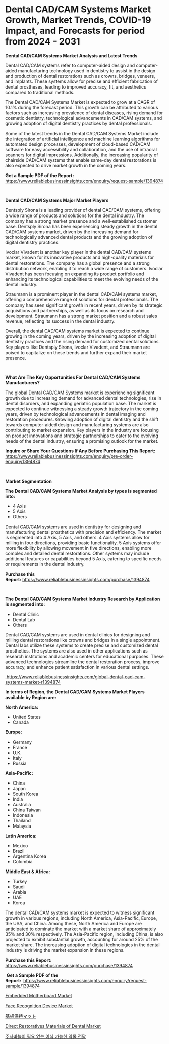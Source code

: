 <p><h1>Dental CAD/CAM Systems Market Growth, Market Trends, COVID-19 Impact, and Forecasts for period from 2024 - 2031</h1></p><p><strong>Dental CAD/CAM Systems Market Analysis and Latest Trends</strong></p>
<p><p>Dental CAD/CAM systems refer to computer-aided design and computer-aided manufacturing technology used in dentistry to assist in the design and production of dental restorations such as crowns, bridges, veneers, and implants. These systems allow for precise and efficient fabrication of dental prostheses, leading to improved accuracy, fit, and aesthetics compared to traditional methods.</p><p>The Dental CAD/CAM Systems Market is expected to grow at a CAGR of 10.1% during the forecast period. This growth can be attributed to various factors such as increasing prevalence of dental diseases, rising demand for cosmetic dentistry, technological advancements in CAD/CAM systems, and growing adoption of digital dentistry practices by dental professionals.</p><p>Some of the latest trends in the Dental CAD/CAM Systems Market include the integration of artificial intelligence and machine learning algorithms for automated design processes, development of cloud-based CAD/CAM software for easy accessibility and collaboration, and the use of intraoral scanners for digital impressions. Additionally, the increasing popularity of chairside CAD/CAM systems that enable same-day dental restorations is also expected to drive market growth in the coming years.</p></p>
<p><strong>Get a Sample PDF of the Report:&nbsp;</strong> <a href="https://www.reliablebusinessinsights.com/enquiry/request-sample/1394874">https://www.reliablebusinessinsights.com/enquiry/request-sample/1394874</a></p>
<p>&nbsp;</p>
<p><strong>Dental CAD/CAM Systems Major Market Players</strong></p>
<p><p>Dentsply Sirona is a leading provider of dental CAD/CAM systems, offering a wide range of products and solutions for the dental industry. The company has a strong market presence and a well-established customer base. Dentsply Sirona has been experiencing steady growth in the dental CAD/CAM systems market, driven by the increasing demand for technologically advanced dental products and the growing adoption of digital dentistry practices.</p><p>Ivoclar Vivadent is another key player in the dental CAD/CAM systems market, known for its innovative products and high-quality materials for dental restorations. The company has a global presence and a strong distribution network, enabling it to reach a wide range of customers. Ivoclar Vivadent has been focusing on expanding its product portfolio and enhancing its technological capabilities to meet the evolving needs of the dental industry.</p><p>Straumann is a prominent player in the dental CAD/CAM systems market, offering a comprehensive range of solutions for dental professionals. The company has seen significant growth in recent years, driven by its strategic acquisitions and partnerships, as well as its focus on research and development. Straumann has a strong market position and a robust sales revenue, reflecting its success in the dental industry.</p><p>Overall, the dental CAD/CAM systems market is expected to continue growing in the coming years, driven by the increasing adoption of digital dentistry practices and the rising demand for customized dental solutions. Key players like Dentsply Sirona, Ivoclar Vivadent, and Straumann are poised to capitalize on these trends and further expand their market presence.</p></p>
<p>&nbsp;</p>
<p><strong>What Are The Key Opportunities For Dental CAD/CAM Systems Manufacturers?</strong></p>
<p><p>The global Dental CAD/CAM Systems market is experiencing significant growth due to increasing demand for advanced dental technologies, rise in dental disorders, and expanding geriatric population base. The market is expected to continue witnessing a steady growth trajectory in the coming years, driven by technological advancements in dental imaging and restoration procedures. Growing adoption of digital dentistry and the shift towards computer-aided design and manufacturing systems are also contributing to market expansion. Key players in the industry are focusing on product innovations and strategic partnerships to cater to the evolving needs of the dental industry, ensuring a promising outlook for the market.</p></p>
<p><strong>Inquire or Share Your Questions If Any Before Purchasing This Report:</strong> <a href="https://www.reliablebusinessinsights.com/enquiry/pre-order-enquiry/1394874">https://www.reliablebusinessinsights.com/enquiry/pre-order-enquiry/1394874</a></p>
<p>&nbsp;</p>
<p><strong>Market Segmentation</strong></p>
<p><strong>The Dental CAD/CAM Systems Market Analysis by types is segmented into:</strong></p>
<p><ul><li>4 Axis</li><li>5 Axis</li><li>Others</li></ul></p>
<p><p>Dental CAD/CAM systems are used in dentistry for designing and manufacturing dental prosthetics with precision and efficiency. The market is segmented into 4 Axis, 5 Axis, and others. 4 Axis systems allow for milling in four directions, providing basic functionality. 5 Axis systems offer more flexibility by allowing movement in five directions, enabling more complex and detailed dental restorations. Other systems may include additional features or capabilities beyond 5 Axis, catering to specific needs or requirements in the dental industry.</p></p>
<p><strong>Purchase this Report:&nbsp;</strong><a href="https://www.reliablebusinessinsights.com/purchase/1394874">https://www.reliablebusinessinsights.com/purchase/1394874</a></p>
<p>&nbsp;</p>
<p><strong>The Dental CAD/CAM Systems Market Industry Research by Application is segmented into:</strong></p>
<p><ul><li>Dental Clinic</li><li>Dental Lab</li><li>Others</li></ul></p>
<p><p>Dental CAD/CAM systems are used in dental clinics for designing and milling dental restorations like crowns and bridges in a single appointment. Dental labs utilize these systems to create precise and customized dental prosthetics. The systems are also used in other applications such as research institutions and academic centers for educational purposes. These advanced technologies streamline the dental restoration process, improve accuracy, and enhance patient satisfaction in various dental settings.</p></p>
<p><a href="https://www.reliablebusinessinsights.com/global-dental-cad-cam-systems-market-r1394874">&nbsp;https://www.reliablebusinessinsights.com/global-dental-cad-cam-systems-market-r1394874</a></p>
<p><strong>In terms of Region, the Dental CAD/CAM Systems Market Players available by Region are:</strong></p>
<p>
    <p> <strong> North America: </strong>
        <ul>
            <li>United States</li>
            <li>Canada</li>
        </ul>
        </p> 
    <p> <strong> Europe: </strong>
        <ul>
            <li>Germany</li>
            <li>France</li>
            <li>U.K.</li>
            <li>Italy</li>
            <li>Russia</li>
        </ul>
        </p> 
    <p> <strong> Asia-Pacific: </strong>
        <ul>
            <li>China</li>
            <li>Japan</li>
            <li>South Korea</li>
            <li>India</li>
            <li>Australia</li>
            <li>China Taiwan</li>
            <li>Indonesia</li>
            <li>Thailand</li>
            <li>Malaysia</li>
        </ul>
        </p> 
    <p> <strong> Latin America: </strong>
        <ul>
            <li>Mexico</li>
            <li>Brazil</li>
            <li>Argentina Korea</li>
            <li>Colombia</li>
        </ul>
        </p> 
    <p> <strong> Middle East & Africa: </strong>
        <ul>
            <li>Turkey</li>
            <li>Saudi</li>
            <li>Arabia</li>
            <li>UAE</li>
            <li>Korea</li>
        </ul>
    </p>
    </p>
<p><p>The dental CAD/CAM systems market is expected to witness significant growth in various regions, including North America, Asia-Pacific, Europe, the USA, and China. Among these, North America and Europe are anticipated to dominate the market with a market share of approximately 35% and 30% respectively. The Asia-Pacific region, including China, is also projected to exhibit substantial growth, accounting for around 25% of the market share. The increasing adoption of digital technologies in the dental industry is driving the market expansion in these regions.</p></p>
<p><strong>Purchase this Report: </strong><a href="https://www.reliablebusinessinsights.com/purchase/1394874">https://www.reliablebusinessinsights.com/purchase/1394874</a></p>
<p>&nbsp;<strong>Get a Sample PDF of the Report:&nbsp;&nbsp;</strong><a href="https://www.reliablebusinessinsights.com/enquiry/request-sample/1394874">https://www.reliablebusinessinsights.com/enquiry/request-sample/1394874</a></p>
<p><strong></strong></p>
<p><p><a href="https://issuu.com/reportprime-2/docs/embedded-motherboard-market-size-2030.pptx">Embedded Motherboard Market</a></p><p><a href="https://issuu.com/reportprime-2/docs/face-recognition-device-market-size-2030.pptx">Face Recognition Device Market</a></p><p><a href="https://github.com/lrlmopnhwd79300/Market-Research-Report-List-2/blob/main/403664989884.md">基板保持マット</a></p><p><a href="https://github.com/GageWest1962/Market-Research-Report-List-1/blob/main/direct-restoratives-materials-of-dental-market.md">Direct Restoratives Materials of Dental Market</a></p><p><a href="https://github.com/plelbej847484502/Market-Research-Report-List-2/blob/main/764762382483.md">주사바늘이 필요 없는 이식 가능한 약물 전달</a></p></p>